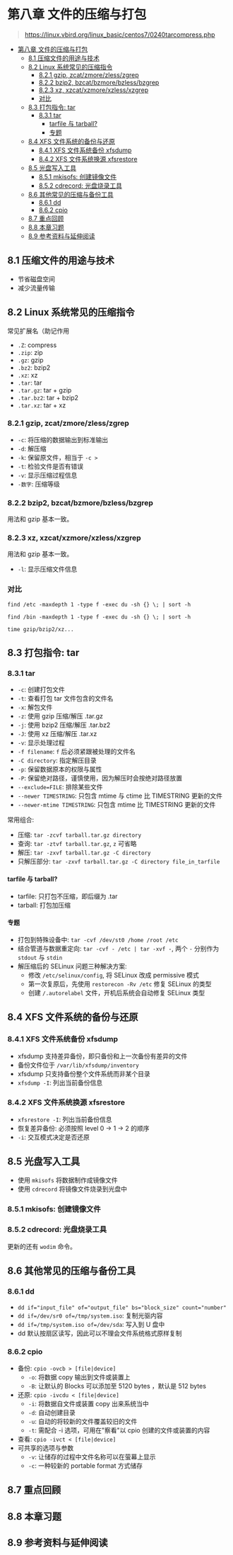 # 第八章 文件的压缩与打包

> <https://linux.vbird.org/linux_basic/centos7/0240tarcompress.php>

- [第八章 文件的压缩与打包](#第八章-文件的压缩与打包)
  - [8.1 压缩文件的用途与技术](#81-压缩文件的用途与技术)
  - [8.2 Linux 系统常见的压缩指令](#82-linux-系统常见的压缩指令)
    - [8.2.1 gzip, zcat/zmore/zless/zgrep](#821-gzip-zcatzmorezlesszgrep)
    - [8.2.2 bzip2, bzcat/bzmore/bzless/bzgrep](#822-bzip2-bzcatbzmorebzlessbzgrep)
    - [8.2.3 xz, xzcat/xzmore/xzless/xzgrep](#823-xz-xzcatxzmorexzlessxzgrep)
    - [对比](#对比)
  - [8.3 打包指令: tar](#83-打包指令-tar)
    - [8.3.1 tar](#831-tar)
      - [tarfile 与 tarball?](#tarfile-与-tarball)
      - [专题](#专题)
  - [8.4 XFS 文件系统的备份与还原](#84-xfs-文件系统的备份与还原)
    - [8.4.1 XFS 文件系统备份 xfsdump](#841-xfs-文件系统备份-xfsdump)
    - [8.4.2 XFS 文件系统换源 xfsrestore](#842-xfs-文件系统换源-xfsrestore)
  - [8.5 光盘写入工具](#85-光盘写入工具)
    - [8.5.1 mkisofs: 创建镜像文件](#851-mkisofs-创建镜像文件)
    - [8.5.2 cdrecord: 光盘烧录工具](#852-cdrecord-光盘烧录工具)
  - [8.6 其他常见的压缩与备份工具](#86-其他常见的压缩与备份工具)
    - [8.6.1 dd](#861-dd)
    - [8.6.2 cpio](#862-cpio)
  - [8.7 重点回顾](#87-重点回顾)
  - [8.8 本章习题](#88-本章习题)
  - [8.9 参考资料与延伸阅读](#89-参考资料与延伸阅读)

## 8.1 压缩文件的用途与技术

- 节省磁盘空间
- 减少流量传输

## 8.2 Linux 系统常见的压缩指令

常见扩展名（助记作用

- `.Z`: compress
- `.zip`: zip
- `.gz`: gzip
- `.bz2`: bzip2
- `.xz`: xz
- `.tar`: tar
- `.tar.gz`: tar + gzip
- `.tar.bz2`: tar + bzip2
- `.tar.xz`: tar + xz

### 8.2.1 gzip, zcat/zmore/zless/zgrep

- `-c`: 将压缩的数据输出到标准输出
- `-d`: 解压缩
- `-k`: 保留原文件，相当于 `-c >`
- `-t`: 检验文件是否有错误
- `-v`: 显示压缩过程信息
- `-数字`: 压缩等级

### 8.2.2 bzip2, bzcat/bzmore/bzless/bzgrep

用法和 gzip 基本一致。

### 8.2.3 xz, xzcat/xzmore/xzless/xzgrep

用法和 gzip 基本一致。

- `-l`: 显示压缩文件信息

### 对比

`find /etc -maxdepth 1 -type f -exec du -sh {} \; | sort -h`

`find /bin -maxdepth 1 -type f -exec du -sh {} \; | sort -h`

`time gzip/bzip2/xz...`

## 8.3 打包指令: tar

### 8.3.1 tar

- `-c`: 创建打包文件
- `-t`: 查看打包 tar 文件包含的文件名
- `-x`: 解包文件
- `-z`: 使用 gzip 压缩/解压 .tar.gz
- `-j`: 使用 bzip2 压缩/解压 .tar.bz2
- `-J`: 使用 xz 压缩/解压 .tar.xz
- `-v`: 显示处理过程
- `-f filename`: `f` 后必须紧跟被处理的文件名
- `-C directory`: 指定解压目录
- `-p`: 保留数据原本的权限与属性
- `-P`: 保留绝对路径，谨慎使用，因为解压时会按绝对路径放置
- `--exclude=FILE`: 排除某些文件
- `--newer TIMESTRING`: 只包含 mtime 与 ctime 比 TIMESTRING 更新的文件
- `--newer-mtime TIMESTRING`: 只包含 mtime 比 TIMESTRING 更新的文件

常用组合:

- 压缩: `tar -zcvf tarball.tar.gz directory`
- 查询: `tar -ztvf tarball.tar.gz`, `z` 可省略
- 解压: `tar -zxvf tarball.tar.gz -C directory`
- 只解压部分: `tar -zxvf tarball.tar.gz -C directory file_in_tarfile`

#### tarfile 与 tarball?

- tarfile: 只打包不压缩，即后缀为 .tar
- tarball: 打包加压缩

#### 专题

- 打包到特殊设备中: `tar -cvf /dev/st0 /home /root /etc`
- 结合管道与数据重定向: `tar -cvf - /etc | tar -xvf -`, 两个 `-` 分别作为
  `stdout` 与 `stdin`
- 解压缩后的 SELinux 问题三种解决方案:
  - 修改 `/etc/selinux/config`, 将 SELinux 改成 permissive 模式
  - 第一次复原后，先使用 `restorecon -Rv /etc` 修复 SELinux 的类型
  - 创建 `/.autorelabel` 文件，开机后系统会自动修复 SELinux 类型

## 8.4 XFS 文件系统的备份与还原

### 8.4.1 XFS 文件系统备份 xfsdump

- xfsdump 支持差异备份，即只备份和上一次备份有差异的文件
- 备份文件位于 `/var/lib/xfsdump/inventory`
- xfsdump 只支持备份整个文件系统而非某个目录
- `xfsdump -I`: 列出当前备份信息

### 8.4.2 XFS 文件系统换源 xfsrestore

- `xfsrestore -I`: 列出当前备份信息
- 恢复差异备份: 必须按照 level 0 -> 1 -> 2 的顺序
- `-i`: 交互模式决定是否还原

## 8.5 光盘写入工具

- 使用 `mkisofs` 将数据制作成镜像文件
- 使用 `cdrecord` 将镜像文件烧录到光盘中

### 8.5.1 mkisofs: 创建镜像文件

### 8.5.2 cdrecord: 光盘烧录工具

更新的还有 `wodim` 命令。

## 8.6 其他常见的压缩与备份工具

### 8.6.1 dd

- `dd if="input_file" of="output_file" bs="block_size" count="number"`
- `dd if=/dev/sr0 of=/tmp/system.iso`: 复制光驱内容
- `dd if=/tmp/system.iso of=/dev/sda`: 写入到 U 盘中
- dd 默认按扇区读写，因此可以不理会文件系统格式原样复制

### 8.6.2 cpio

- 备份: `cpio -ovcb > [file|device]`
  - `-o`: 将数据 copy 输出到文件或装置上
  - `-B`: 让默认的 Blocks 可以添加至 5120 bytes ，默认是 512 bytes
- 还原: `cpio -ivcdu < [file|device]`
  - `-i`: 将数据自文件或装置 copy 出来系统当中
  - `-d`: 自动创建目录
  - `-u`: 自动的将较新的文件覆盖较旧的文件
  - `-t`: 需配合 -i 选项，可用在"察看"以 cpio 创建的文件或装置的内容
- 查看: `cpio -ivct < [file|device]`
- 可共享的选项与参数
  - `-v`: 让储存的过程中文件名称可以在萤幕上显示
  - `-c`: 一种较新的 portable format 方式储存

## 8.7 重点回顾

## 8.8 本章习题

## 8.9 参考资料与延伸阅读
